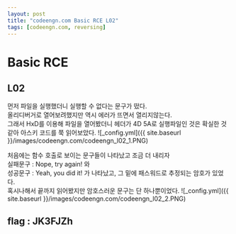 ```yaml
---
layout: post
title: "codeengn.com Basic RCE L02"
tags: [codeengn.com, reversing]
---
```


# Basic RCE
## L02

먼저 파일을 실행했더니 실행할 수 없다는 문구가 떴다. <br>
올리디버거로 열어보려했지만 역시 에러가 뜨면서 열리지않는다. <br>
그래서 HxD를 이용해 파일을 열어봤더니 헤더가 4D 5A로 실행파일인 것은 확실한 것 같아 아스키 코드를 쭉 읽어보았다.
![_config.yml]({{ site.baseurl }}/images/codeengn.com/codeengn_l02_1.PNG)

처음에는 함수 호출로 보이는 문구들이 나타났고 조금 더 내리자 <br>
실패문구 : Nope, try again! 와 <br>
성공문구 : Yeah, you did it! 가 나타났고, 그 밑에 패스워드로 추정되는 암호가 있었다. <br>
혹시나해서 끝까지 읽어봤지만 암호스러운 문구는 단 하나뿐이었다. 
![_config.yml]({{ site.baseurl }}/images/codeengn.com/codeengn_l02_2.PNG)


## flag : JK3FJZh


